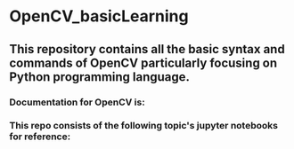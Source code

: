 # OpenCV_basicLearning

<h2> This repository contains all the basic syntax and commands of OpenCV particularly focusing on Python 
  programming language.</h2>
  <h3>Documentation for OpenCV is: 
  
  <h3> This repo consists of the following topic's jupyter notebooks for reference:
